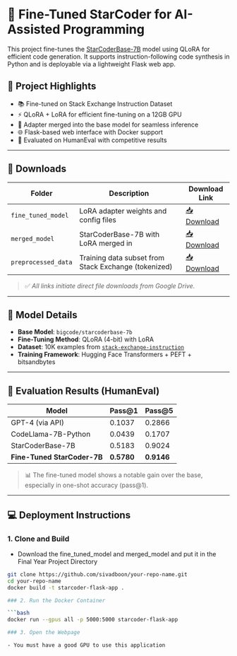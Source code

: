 # 🤖 Fine-Tuned StarCoder for AI-Assisted Programming

This project fine-tunes the [StarCoderBase-7B](https://huggingface.co/bigcode/starcoderbase) model using QLoRA for efficient code generation. It supports instruction-following code synthesis in Python and is deployable via a lightweight Flask web app.

## 🚀 Project Highlights

- 📚 Fine-tuned on Stack Exchange Instruction Dataset
- ⚡ QLoRA + LoRA for efficient fine-tuning on a 12GB GPU
- 🔗 Adapter merged into the base model for seamless inference
- 🌐 Flask-based web interface with Docker support
- 🧪 Evaluated on HumanEval with competitive results

---

## 📁 Downloads

| Folder | Description | Download Link |
|--------|-------------|----------------|
| `fine_tuned_model` | LoRA adapter weights and config files | [📥 Download](https://drive.google.com/uc?export=download&id=1_acihG8SIMAUoU3KjRCXXMq4oCM35UuQ) |
| `merged_model` | StarCoderBase-7B with LoRA merged in | [📥 Download](https://drive.google.com/uc?export=download&id=1q-OCGOujT1yz7163C_3VBbicaHMab-1y) |
| `preprocessed_data` | Training data subset from Stack Exchange (tokenized) | [📥 Download](https://drive.google.com/uc?export=download&id=1rBpVtU7WrFl1Xswf11rzbbRqybgIFepN) |


> ✅ *All links initiate direct file downloads from Google Drive.*

---

## 🧠 Model Details

- **Base Model**: `bigcode/starcoderbase-7b`
- **Fine-Tuning Method**: QLoRA (4-bit) with LoRA
- **Dataset**: 10K examples from [`stack-exchange-instruction`](https://huggingface.co/datasets/ArmelR/stack-exchange-instruction)
- **Training Framework**: Hugging Face Transformers + PEFT + bitsandbytes

---

## 🧪 Evaluation Results (HumanEval)

| Model | Pass@1 | Pass@5 |
|-------|--------|--------|
| GPT-4 (via API) | 0.1037 | 0.2866 |
| CodeLlama-7B-Python | 0.0439 | 0.1707 |
| StarCoderBase-7B | 0.5183 | 0.9024 |
| **Fine-Tuned StarCoder-7B** | **0.5780** | **0.9146** |

> 📊 The fine-tuned model shows a notable gain over the base, especially in one-shot accuracy (pass@1).

---

## 💻 Deployment Instructions

### 1. Clone and Build

- Download the fine_tuned_model and merged_model and put it in the Final Year Project Directory

```bash
git clone https://github.com/sivadboon/your-repo-name.git
cd your-repo-name
docker build -t starcoder-flask-app .

### 2. Run the Docker Container

```bash
docker run --gpus all -p 5000:5000 starcoder-flask-app

### 3. Open the Webpage

- You must have a good GPU to use this application
